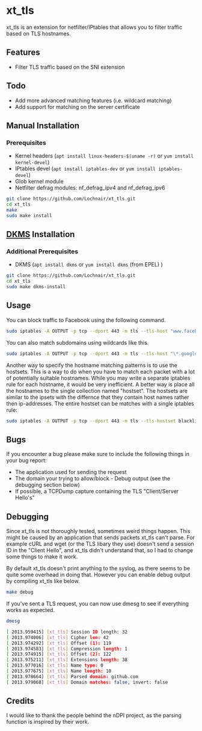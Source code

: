 # xt_tls

xt\_tls is an extension for netfilter/IPtables that allows you to filter traffic based on TLS hostnames.

## Features
- Filter TLS traffic based on the SNI extension

## Todo
- Add more advanced matching features (i.e. wildcard matching)
- Add support for matching on the server certificate

## Manual Installation

### Prerequisites
- Kernel headers (`apt install linux-headers-$(uname -r)` or `yum install kernel-devel`)
- IPtables devel (`apt install iptables-dev` or `yum install iptables-devel`)
- Glob kernel module
- Netfilter defrag modules: nf\_defrag\_ipv4 and nf\_defrag\_ipv6

```bash
git clone https://github.com/Lochnair/xt_tls.git
cd xt_tls
make
sudo make install
```

## [DKMS](https://en.wikipedia.org/wiki/Dynamic_Kernel_Module_Support) Installation

### Additional Prerequisites
- DKMS (`apt install dkms` or `yum install dkms` (from EPEL) )

```bash
git clone https://github.com/Lochnair/xt_tls.git
cd xt_tls
sudo make dkms-install
```

## Usage

You can block traffic to Facebook using the following command.

```bash
sudo iptables -A OUTPUT -p tcp --dport 443 -m tls --tls-host "www.facebook.com" -j DROP
```

You can also match subdomains using wildcards like this.

```bash
sudo iptables -A OUTPUT -p tcp --dport 443 -m tls --tls-host "\*.googlevideo.com" -j DROP
```
Another way to specify the hostname matching patterns is to use the hostsets. This is a way to do when you have to match each packet  with a lot of potentially suitable hostnames. While you may write a separate iptables rule for each hostname, it would be very inefficient. A better way is place all the hostnames to the single collection named "hostset". The hostsets are similar to the ipsets with the differnce that they contain host names rather then ip-addresses. The entire hostset can be matches with a single iptables rule:

```bash
sudo iptables -A OUTPUT -p tcp --dport 443 -m tls --tls-hostset blacklist -j DROP
```

## Bugs
If you encounter a bug please make sure to include the following things in your bug report:
- The application used for sending the request
- The domain your trying to allow/block - Debug output (see the debugging section below)
- If possible, a TCPDump capture containing the TLS "Client/Server Hello's"

## Debugging

Since xt\_tls is not thoroughly tested, sometimes weird things happen. This might be caused by an application that sends packets xt\_tls can't parse. For example cURL and wget (or the TLS libary they use) doesn't send a session ID in the "Client Hello", and xt\_tls didn't understand that, so I had to change some things to make it work.

By default xt\_tls doesn't print anything to the syslog, as there seems to be quite some overhead in doing that. However you can enable debug output by compiling xt\_tls like below.

```bash
make debug
```

If you've sent a TLS request, you can now use dmesg to see if everything works as expected.
```bash
dmesg

[ 2013.959415] [xt_tls] Session ID length: 32
[ 2013.974006] [xt_tls] Cipher len: 42
[ 2013.974292] [xt_tls] Offset (1): 119
[ 2013.974583] [xt_tls] Compression length: 1
[ 2013.974915] [xt_tls] Offset (2): 122
[ 2013.975211] [xt_tls] Extensions length: 38
[ 2013.977016] [xt_tls] Name type: 0
[ 2013.977675] [xt_tls] Name length: 10
[ 2013.978664] [xt_tls] Parsed domain: github.com
[ 2013.979068] [xt_tls] Domain matches: false, invert: false
```

## Credits

I would like to thank the people behind the nDPI project, as the parsing function is inspired by their work.
